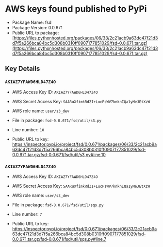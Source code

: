 # AWS keys found published to PyPi

* Package Name: fsd
* Package Version: 0.0.671
* Public URL to package: [https://files.pythonhosted.org/packages/06/33/2c21acb9a63dc47f21d3d7f5a266bca84bc5d308b0310ff0907177851029/fsd-0.0.671.tar.gz](https://files.pythonhosted.org/packages/06/33/2c21acb9a63dc47f21d3d7f5a266bca84bc5d308b0310ff0907177851029/fsd-0.0.671.tar.gz)

## Key Details

### `AKIAZ7YFAWD6HLD47Z4O`

* AWS Access Key ID: `AKIAZ7YFAWD6HLD47Z4O`
* AWS Secret Access Key: `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` 
* AWS role name: `user/s3_dev`
* File in package: `fsd-0.0.671/fsd/util/s3.py`
* Line number: `10`

* Public URL to key: https://inspector.pypi.io/project/fsd/0.0.671/packages/06/33/2c21acb9a63dc47f21d3d7f5a266bca84bc5d308b0310ff0907177851029/fsd-0.0.671.tar.gz/fsd-0.0.671/fsd/util/s3.py#line.10



### `AKIAZ7YFAWD6HLD47Z4O`

* AWS Access Key ID: `AKIAZ7YFAWD6HLD47Z4O`
* AWS Secret Access Key: `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` 
* AWS role name: `user/s3_dev`
* File in package: `fsd-0.0.671/fsd/util/sqs.py`
* Line number: `7`

* Public URL to key: https://inspector.pypi.io/project/fsd/0.0.671/packages/06/33/2c21acb9a63dc47f21d3d7f5a266bca84bc5d308b0310ff0907177851029/fsd-0.0.671.tar.gz/fsd-0.0.671/fsd/util/sqs.py#line.7


